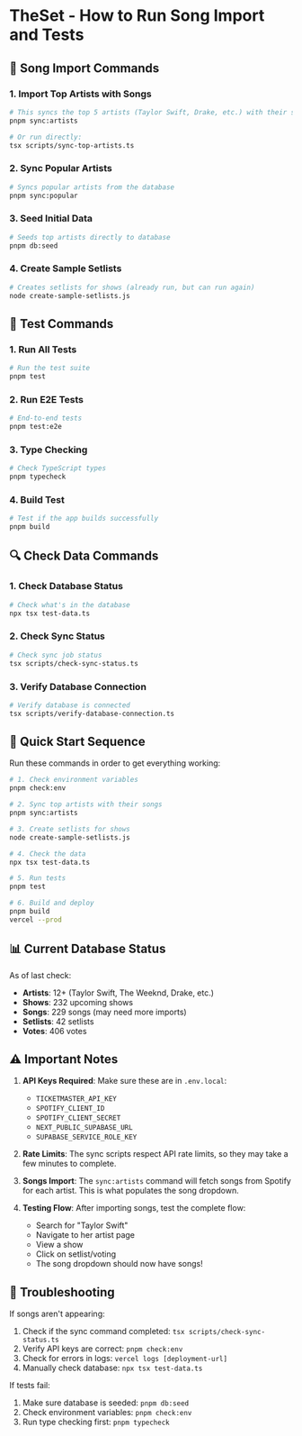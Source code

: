 # TheSet - How to Run Song Import and Tests

## 🎵 Song Import Commands

### 1. Import Top Artists with Songs
```bash
# This syncs the top 5 artists (Taylor Swift, Drake, etc.) with their songs
pnpm sync:artists

# Or run directly:
tsx scripts/sync-top-artists.ts
```

### 2. Sync Popular Artists
```bash
# Syncs popular artists from the database
pnpm sync:popular
```

### 3. Seed Initial Data
```bash
# Seeds top artists directly to database
pnpm db:seed
```

### 4. Create Sample Setlists
```bash
# Creates setlists for shows (already run, but can run again)
node create-sample-setlists.js
```

## 🧪 Test Commands

### 1. Run All Tests
```bash
# Run the test suite
pnpm test
```

### 2. Run E2E Tests
```bash
# End-to-end tests
pnpm test:e2e
```

### 3. Type Checking
```bash
# Check TypeScript types
pnpm typecheck
```

### 4. Build Test
```bash
# Test if the app builds successfully
pnpm build
```

## 🔍 Check Data Commands

### 1. Check Database Status
```bash
# Check what's in the database
npx tsx test-data.ts
```

### 2. Check Sync Status
```bash
# Check sync job status
tsx scripts/check-sync-status.ts
```

### 3. Verify Database Connection
```bash
# Verify database is connected
tsx scripts/verify-database-connection.ts
```

## 🚀 Quick Start Sequence

Run these commands in order to get everything working:

```bash
# 1. Check environment variables
pnpm check:env

# 2. Sync top artists with their songs
pnpm sync:artists

# 3. Create setlists for shows
node create-sample-setlists.js

# 4. Check the data
npx tsx test-data.ts

# 5. Run tests
pnpm test

# 6. Build and deploy
pnpm build
vercel --prod
```

## 📊 Current Database Status

As of last check:
- **Artists**: 12+ (Taylor Swift, The Weeknd, Drake, etc.)
- **Shows**: 232 upcoming shows
- **Songs**: 229 songs (may need more imports)
- **Setlists**: 42 setlists
- **Votes**: 406 votes

## ⚠️ Important Notes

1. **API Keys Required**: Make sure these are in `.env.local`:
   - `TICKETMASTER_API_KEY`
   - `SPOTIFY_CLIENT_ID`
   - `SPOTIFY_CLIENT_SECRET`
   - `NEXT_PUBLIC_SUPABASE_URL`
   - `SUPABASE_SERVICE_ROLE_KEY`

2. **Rate Limits**: The sync scripts respect API rate limits, so they may take a few minutes to complete.

3. **Songs Import**: The `sync:artists` command will fetch songs from Spotify for each artist. This is what populates the song dropdown.

4. **Testing Flow**: After importing songs, test the complete flow:
   - Search for "Taylor Swift"
   - Navigate to her artist page
   - View a show
   - Click on setlist/voting
   - The song dropdown should now have songs!

## 🐛 Troubleshooting

If songs aren't appearing:
1. Check if the sync command completed: `tsx scripts/check-sync-status.ts`
2. Verify API keys are correct: `pnpm check:env`
3. Check for errors in logs: `vercel logs [deployment-url]`
4. Manually check database: `npx tsx test-data.ts`

If tests fail:
1. Make sure database is seeded: `pnpm db:seed`
2. Check environment variables: `pnpm check:env`
3. Run type checking first: `pnpm typecheck`